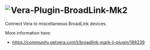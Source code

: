 # <img align="left" src="https://a-lurker.github.io/icons/BroadLink_50_50.png"> Vera-Plugin-BroadLink-Mk2

Connect Vera to miscellaneous BroadLink devices.

More information here:
- https://community.getvera.com/t/broadlink-mark-ii-plugin/198239

